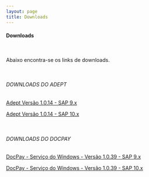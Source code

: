 ```yaml
---
layout: page
title: Downloads
---
```


#### Downloads

<br>

Abaixo encontra-se os links de downloads.
 
<br>

###### DOWNLOADS DO ADEPT

[Adept Versão 1.0.14 - SAP 9.x](https://skill-addons.s3.sa-east-1.amazonaws.com/adept/skill-adept-v1.0.14+(SAP+B1+9.x).zip)

[Adept Versão 1.0.14 - SAP 10.x](https://skill-addons.s3.sa-east-1.amazonaws.com/adept/skill-adept-v1.0.14+(SAP+B1+10.x).zip)
 
<br>

###### DOWNLOADS DO DOCPAY

[DocPay - Serviço do Windows - Versão 1.0.39 - SAP 9.x](https://skill-addons.s3.sa-east-1.amazonaws.com/docpay/sap-9.x_docpay-winservice-x64-v1.0.39.zip)

[DocPay - Serviço do Windows - Versão 1.0.39 - SAP 10.x](https://skill-addons.s3.sa-east-1.amazonaws.com/docpay/sap-10.x_docpay-winservice-x64-v1.0.39.zip)
